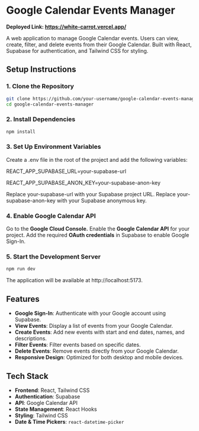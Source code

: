 # Google Calendar Events Manager
**Deployed Link: https://white-carrot.vercel.app/**

A web application to manage Google Calendar events. Users can view, create, filter, and delete events from their Google Calendar. Built with React, Supabase for authentication, and Tailwind CSS for styling.

## Setup Instructions

### 1. Clone the Repository
```bash
git clone https://github.com/your-username/google-calendar-events-manager.git
cd google-calendar-events-manager
```

### 2. Install Dependencies
```bash
npm install
```

### 3. Set Up Environment Variables
Create a .env file in the root of the project and add the following variables:

REACT_APP_SUPABASE_URL=your-supabase-url

REACT_APP_SUPABASE_ANON_KEY=your-supabase-anon-key

Replace your-supabase-url with your Supabase project URL.
Replace your-supabase-anon-key with your Supabase anonymous key.

### 4. Enable Google Calendar API
Go to the **Google Cloud Console.**
Enable the **Google Calendar API** for your project.
Add the required **OAuth credentials** in Supabase to enable Google Sign-In.

### 5. Start the Development Server
```bash
npm run dev
```
The application will be available at http://localhost:5173.

## Features
- **Google Sign-In**: Authenticate with your Google account using Supabase.
- **View Events**: Display a list of events from your Google Calendar.
- **Create Events**: Add new events with start and end dates, names, and descriptions.
- **Filter Events**: Filter events based on specific dates.
- **Delete Events**: Remove events directly from your Google Calendar.
- **Responsive Design**: Optimized for both desktop and mobile devices.

## Tech Stack
- **Frontend**: React, Tailwind CSS
- **Authentication**: Supabase
- **API**: Google Calendar API
- **State Management**: React Hooks
- **Styling**: Tailwind CSS
- **Date & Time Pickers**: `react-datetime-picker`
